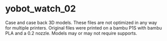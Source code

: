 # yobot_watch_02
Case and case back 3D models.
These files are not optimized in any way for multiple printers. Original files were printed on a bambu P1S with bambu PLA and a 0.2 nozzle. Models may or may not require supports.
